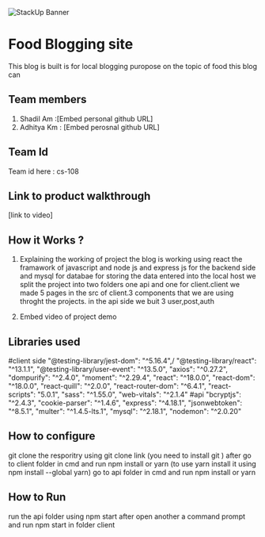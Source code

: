 ![StackUp Banner]([https://tinkerhub.frappe.cloud/files/stackup%20banner.jpeg])
# Food Blogging site
This blog is built is for local blogging puropose on the topic of food this blog can 
## Team members
1. Shadil Am :[Embed personal github URL]
2. Adhitya Km : [Embed perosnal github URL]
## Team Id
Team id here : cs-108
## Link to product walkthrough
[link to video]
## How it Works ?
1. Explaining the working of project
the blog is working using react the framawork of javascript and node js and express js for the backend side and mysql for databae for storing the data entered into the local host
we split the project into two folders one api and one for client.client we made 5 pages in the src of client.3 components that we are using throght the projects.
in the api side we buit 3 user,post,auth
 
4. Embed video of project demo
## Libraries used
#client side 
 "@testing-library/jest-dom": "^5.16.4",/
    "@testing-library/react": "^13.1.1",
    "@testing-library/user-event": "^13.5.0",
    "axios": "^0.27.2",
    "dompurify": "^2.4.0",
    "moment": "^2.29.4",
    "react": "^18.0.0",
    "react-dom": "^18.0.0",
    "react-quill": "^2.0.0",
    "react-router-dom": "^6.4.1",
    "react-scripts": "5.0.1",
    "sass": "^1.55.0",
    "web-vitals": "^2.1.4" 
#api 
    "bcryptjs": "^2.4.3",
    "cookie-parser": "^1.4.6",
    "express": "^4.18.1",
    "jsonwebtoken": "^8.5.1",
    "multer": "^1.4.5-lts.1",
    "mysql": "^2.18.1",
    "nodemon": "^2.0.20"

## How to configure
git clone the resporitry using git clone link (you need to install git )
after go to client folder in cmd and run npm install or yarn (to use yarn install it using npm install --global yarn)
go to api folder in cmd and run npm install or yarn
## How to Run
run the api folder using npm start 
after open another a command prompt and run npm start in folder client 
